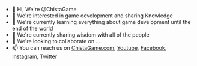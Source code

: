 - 👋 Hi, We're @ChistaGame
- 👀 We're interested in game development and sharing Knowledge
- 🌱 We're currently learning everything about game development until the end of the world
- 🌱 We're currently sharing wisdom with all of the people
- 💞️ We're looking to collaborate on ...
- 📫 You can reach us on [ChistaGame.com](https://chistagame.com), [Youtube](https://www.youtube.com/channel/UC6KkfyNbm9CHt3O4AQC2b_g), [Facebook](https://www.facebook.com/chistagame), [Instagram](https://www.instagram.com/chistagame), [Twitter](https://twitter.com/chistagame)


